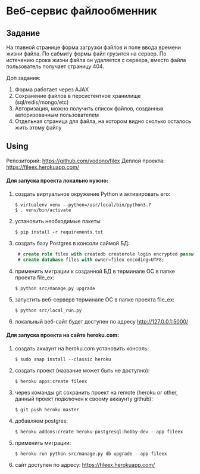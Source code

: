 # Веб-сервис файлообменник

## Задание
На главной странице форма загрузки файлов и поле ввода времени жизни файла. По сабмиту формы файл грузится на сервер. По истечению срока жизни файла он удаляется с сервера, вместо файла пользователь получает страницу 404.

Доп задания:
1. Форма работает через AJAX
2. Сохранение файлов в персистентное хранилище (sql/redis/mongo/etc)
3. Авторизация, можно получить список файлов, созданных авторизованным пользователем
4. Отдельная страница для файла, на котором видно сколько осталось жить этому файлу

## Using
Репозиторий: https://github.com/vodono/filex
Деплой проекта: https://fileex.herokuapp.com/

#### Для запуска проекта локально нужно:
1) создать виртуальное окружение Python и активировать его:
    ```linux
    $ virtualenv venv --python=/usr/local/bin/python3.7
    $ . venv/bin/activate
    ```
1) установить необходимые пакеты:
    ```linux
    $ pip install -r requirements.txt
    ``` 
1) создать базу Postgres в консоли саймой БД:
    ```sql
     # create role filex with createdb createrole login encrypted password 'files';
     # create database files with owner=filex encoding=UTF8;
    ```
1) применить миграции к созданной БД в терминале ОС в папке проекта file_ex:
    ```linux
    $ python src/manage.py upgrade
    ```
1) запустить веб-серверв терминале ОС в папке проекта file_ex:
    ```linux
    $ python src/local_run.py
    ```
1) локальный веб-сайт будет доступен по адресу http://127.0.0.1:5000/

#### Для запуска проекта на сайте heroku.com:
1) создать аккаунт на heroku.com установить консоль:
    ```linux
    $ sudo snap install --classic heroku
    ```
1) создать проект (название может быть не доступно):
    ```linux
    $ heroku apps:create fileex
    ```
1) через команды git сохранить проект на remote (heroku or other, данный проект подключен к своему аккаунту github):
    ```linux
    $ git push heroku master
    ```
1) добавляем postgres:
    ```linux
    $ heroku addons:create heroku-postgresql:hobby-dev --app fileex
    ```
1) применить миграции:
    ```linux
    $ heroku run python src/manage.py db upgrade --app fileex
    ```
1) сайт доступен по адресу: https://fileex.herokuapp.com/
